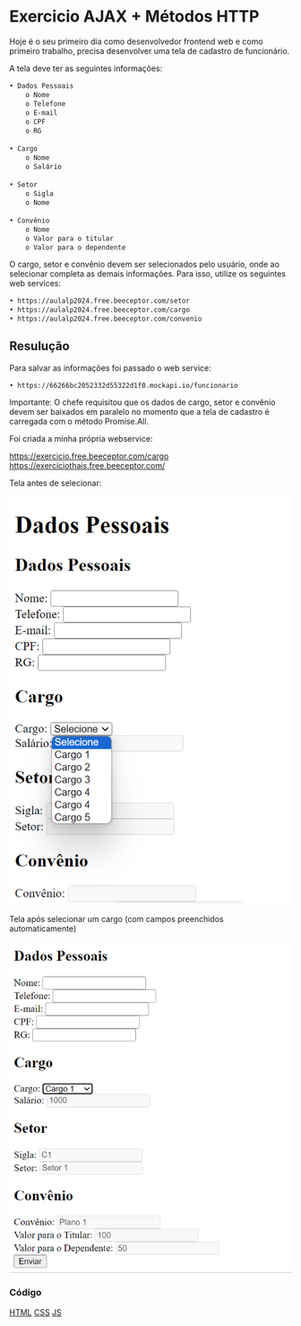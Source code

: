 # Exercicio AJAX + Métodos HTTP

Hoje é o seu primeiro dia como desenvolvedor frontend web e como primeiro
trabalho, precisa desenvolver uma tela de cadastro de funcionário.

A tela deve ter as seguintes informações:
   
    • Dados Pessoais
        o Nome
        o Telefone
        o E-mail
        o CPF
        o RG

    • Cargo
        o Nome
        o Salário

    • Setor
        o Sigla
        o Nome

    • Convênio
        o Nome
        o Valor para o titular
        o Valor para o dependente

O cargo, setor e convênio devem ser selecionados pelo usuário, onde ao selecionar completa as demais informações. Para isso, utilize os seguintes web services:

    • https://aulalp2024.free.beeceptor.com/setor
    • https://aulalp2024.free.beeceptor.com/cargo
    • https://aulalp2024.free.beeceptor.com/convenio

## Resulução

Para salvar as informações foi passado o web service:

    • https://66266bc2052332d55322d1f0.mockapi.io/funcionario

Importante: O chefe requisitou que os dados de cargo, setor e convênio devem ser baixados em paralelo no momento que a tela de cadastro é carregada com o método Promise.All.



Foi criada a minha própria webservice:

https://exercicio.free.beeceptor.com/cargo
https://exerciciothais.free.beeceptor.com/

Tela antes de selecionar:

<img src = print1.png>

Tela após selecionar um cargo (com campos preenchidos automaticamente)

<img src = print2.png>


### Código
[HTML](https://github.com/thaisconto/Curso-ADS/tree/main/JavaScript_Web/Listas/Lista10/exercicio.html)
[CSS](https://github.com/thaisconto/Curso-ADS/tree/main/JavaScript_Web/Listas/Lista10/exercicio.css)
[JS](https://github.com/thaisconto/Curso-ADS/tree/main/JavaScript_Web/Listas/Lista10/exercicio.js)
